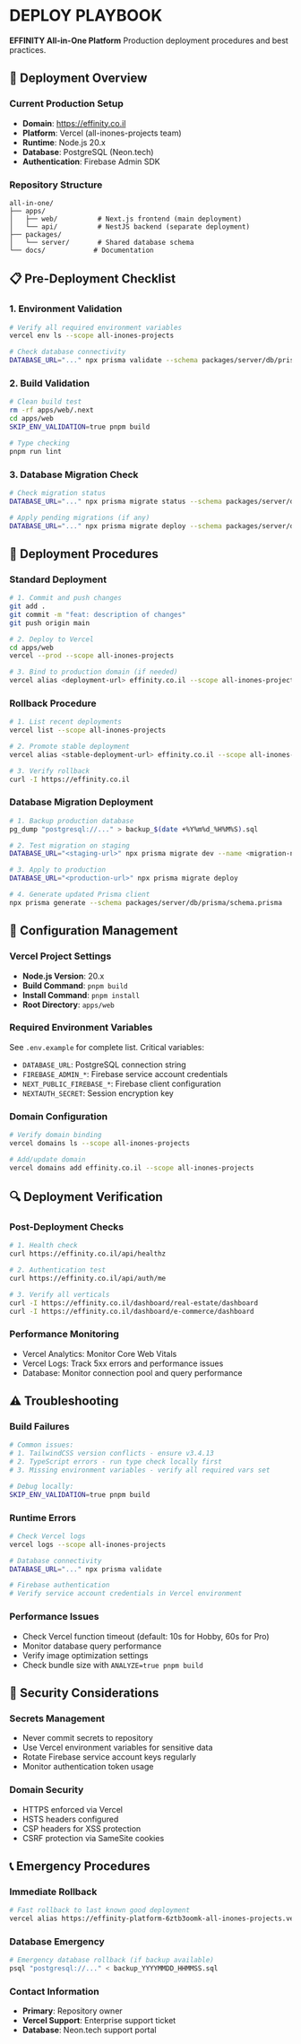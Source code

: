# DEPLOY PLAYBOOK

**EFFINITY All-in-One Platform**
Production deployment procedures and best practices.

## 🚀 Deployment Overview

### Current Production Setup
- **Domain**: https://effinity.co.il
- **Platform**: Vercel (all-inones-projects team)
- **Runtime**: Node.js 20.x
- **Database**: PostgreSQL (Neon.tech)
- **Authentication**: Firebase Admin SDK

### Repository Structure
```
all-in-one/
├── apps/
│   ├── web/          # Next.js frontend (main deployment)
│   └── api/          # NestJS backend (separate deployment)
├── packages/
│   └── server/       # Shared database schema
└── docs/            # Documentation
```

## 📋 Pre-Deployment Checklist

### 1. Environment Validation
```bash
# Verify all required environment variables
vercel env ls --scope all-inones-projects

# Check database connectivity
DATABASE_URL="..." npx prisma validate --schema packages/server/db/prisma/schema.prisma
```

### 2. Build Validation
```bash
# Clean build test
rm -rf apps/web/.next
cd apps/web
SKIP_ENV_VALIDATION=true pnpm build

# Type checking
pnpm run lint
```

### 3. Database Migration Check
```bash
# Check migration status
DATABASE_URL="..." npx prisma migrate status --schema packages/server/db/prisma/schema.prisma

# Apply pending migrations (if any)
DATABASE_URL="..." npx prisma migrate deploy --schema packages/server/db/prisma/schema.prisma
```

## 🚀 Deployment Procedures

### Standard Deployment
```bash
# 1. Commit and push changes
git add .
git commit -m "feat: description of changes"
git push origin main

# 2. Deploy to Vercel
cd apps/web
vercel --prod --scope all-inones-projects

# 3. Bind to production domain (if needed)
vercel alias <deployment-url> effinity.co.il --scope all-inones-projects
```

### Rollback Procedure
```bash
# 1. List recent deployments
vercel list --scope all-inones-projects

# 2. Promote stable deployment
vercel alias <stable-deployment-url> effinity.co.il --scope all-inones-projects

# 3. Verify rollback
curl -I https://effinity.co.il
```

### Database Migration Deployment
```bash
# 1. Backup production database
pg_dump "postgresql://..." > backup_$(date +%Y%m%d_%H%M%S).sql

# 2. Test migration on staging
DATABASE_URL="<staging-url>" npx prisma migrate dev --name <migration-name>

# 3. Apply to production
DATABASE_URL="<production-url>" npx prisma migrate deploy

# 4. Generate updated Prisma client
npx prisma generate --schema packages/server/db/prisma/schema.prisma
```

## 🔧 Configuration Management

### Vercel Project Settings
- **Node.js Version**: 20.x
- **Build Command**: `pnpm build`
- **Install Command**: `pnpm install`
- **Root Directory**: `apps/web`

### Required Environment Variables
See `.env.example` for complete list. Critical variables:
- `DATABASE_URL`: PostgreSQL connection string
- `FIREBASE_ADMIN_*`: Firebase service account credentials
- `NEXT_PUBLIC_FIREBASE_*`: Firebase client configuration
- `NEXTAUTH_SECRET`: Session encryption key

### Domain Configuration
```bash
# Verify domain binding
vercel domains ls --scope all-inones-projects

# Add/update domain
vercel domains add effinity.co.il --scope all-inones-projects
```

## 🔍 Deployment Verification

### Post-Deployment Checks
```bash
# 1. Health check
curl https://effinity.co.il/api/healthz

# 2. Authentication test
curl https://effinity.co.il/api/auth/me

# 3. Verify all verticals
curl -I https://effinity.co.il/dashboard/real-estate/dashboard
curl -I https://effinity.co.il/dashboard/e-commerce/dashboard
```

### Performance Monitoring
- Vercel Analytics: Monitor Core Web Vitals
- Vercel Logs: Track 5xx errors and performance issues
- Database: Monitor connection pool and query performance

## ⚠️ Troubleshooting

### Build Failures
```bash
# Common issues:
# 1. TailwindCSS version conflicts - ensure v3.4.13
# 2. TypeScript errors - run type check locally first
# 3. Missing environment variables - verify all required vars set

# Debug locally:
SKIP_ENV_VALIDATION=true pnpm build
```

### Runtime Errors
```bash
# Check Vercel logs
vercel logs --scope all-inones-projects

# Database connectivity
DATABASE_URL="..." npx prisma validate

# Firebase authentication
# Verify service account credentials in Vercel environment
```

### Performance Issues
- Check Vercel function timeout (default: 10s for Hobby, 60s for Pro)
- Monitor database query performance
- Verify image optimization settings
- Check bundle size with `ANALYZE=true pnpm build`

## 🔐 Security Considerations

### Secrets Management
- Never commit secrets to repository
- Use Vercel environment variables for sensitive data
- Rotate Firebase service account keys regularly
- Monitor authentication token usage

### Domain Security
- HTTPS enforced via Vercel
- HSTS headers configured
- CSP headers for XSS protection
- CSRF protection via SameSite cookies

## 📞 Emergency Procedures

### Immediate Rollback
```bash
# Fast rollback to last known good deployment
vercel alias https://effinity-platform-6ztb3oomk-all-inones-projects.vercel.app effinity.co.il
```

### Database Emergency
```bash
# Emergency database rollback (if backup available)
psql "postgresql://..." < backup_YYYYMMDD_HHMMSS.sql
```

### Contact Information
- **Primary**: Repository owner
- **Vercel Support**: Enterprise support ticket
- **Database**: Neon.tech support portal